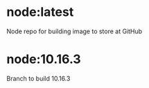 # node:latest
Node repo for building image to store at GitHub

# node:10.16.3
Branch to build 10.16.3
